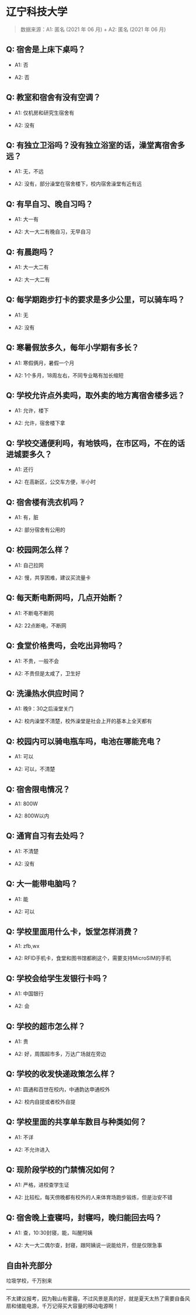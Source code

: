 # 辽宁科技大学

> 数据来源：A1: 匿名 (2021 年 06 月) + A2: 匿名 (2021 年 06 月)

## Q: 宿舍是上床下桌吗？

- A1: 否

- A2: 否

## Q: 教室和宿舍有没有空调？

- A1: 仅机房和研究生宿舍有

- A2: 没有

## Q: 有独立卫浴吗？没有独立浴室的话，澡堂离宿舍多远？

- A1: 无，不远

- A2: 没有，部分澡堂在宿舍楼下，校内宿舍澡堂有近有远

## Q: 有早自习、晚自习吗？

- A1: 大一有

- A2: 大一大二有晚自习，无早自习

## Q: 有晨跑吗？

- A1: 大一大二有

- A2: 大一大二有

## Q: 每学期跑步打卡的要求是多少公里，可以骑车吗？

- A1: 无

- A2: 没有

## Q: 寒暑假放多久，每年小学期有多长？

- A1: 寒假俩月，暑假一个月

- A2: 1个多月，18周左右，不同专业略有加长缩短

## Q: 学校允许点外卖吗，取外卖的地方离宿舍楼多远？

- A1: 允许，楼下

- A2: 允许，宿舍楼下拿

## Q: 学校交通便利吗，有地铁吗，在市区吗，不在的话进城要多久？

- A1: 还行

- A2: 在高新区，公交车方便，半小时

## Q: 宿舍楼有洗衣机吗？

- A1: 有，脏

- A2: 部分宿舍有公用的

## Q: 校园网怎么样？

- A1: 自己拉网

- A2: 慢，共享困难，建议买流量卡

## Q: 每天断电断网吗，几点开始断？

- A1: 不断电不断网

- A2: 22点断电，不断网

## Q: 食堂价格贵吗，会吃出异物吗？

- A1: 不贵，一般不会

- A2: 不贵但是太咸了，卫生好

## Q: 洗澡热水供应时间？

- A1: 晚9：30之后澡堂关门

- A2: 校内澡堂不清楚，校外澡堂是社会上开的基本上全天都有

## Q: 校园内可以骑电瓶车吗，电池在哪能充电？

- A1: 可以

- A2: 可以，不清楚

## Q: 宿舍限电情况？

- A1: 800W

- A2: 800W以内

## Q: 通宵自习有去处吗？

- A1: 不清楚

- A2: 没有

## Q: 大一能带电脑吗？

- A1: 能

- A2: 可以

## Q: 学校里面用什么卡，饭堂怎样消费？

- A1: zfb,wx

- A2: RFID手机卡，食堂和图书馆都刷这个，需要支持MicroSIM的手机

## Q: 学校会给学生发银行卡吗？

- A1: 中国银行

- A2: 会

## Q: 学校的超市怎么样？

- A1: 贵

- A2: 好，周围超市多，万达广场就在旁边

## Q: 学校的收发快递政策怎么样？

- A1: 圆通和百世在校内，中通韵达申通校外

- A2: 校内自提或者校外自提

## Q: 学校里面的共享单车数目与种类如何？

- A1: 不详

- A2: 不允许进入

## Q: 现阶段学校的门禁情况如何？

- A1: 严格，进校查学生证

- A2: 比较松，每天傍晚都有校外的人来体育场跑步锻炼，但是治安不错

## Q: 宿舍晚上查寝吗，封寝吗，晚归能回去吗？

- A1: 查，10:30封寝，能，叫醒阿姨

- A2: 大一大二偶尔查，封寝，跟阿姨说一说能给开，但是仅限急事

## 自由补充部分

垃圾学校，千万别来

***

不太建议报考，因为鞍山有雾霾，不过风景是真的好，就是夏天太热了需要自备风扇和储能电源，千万记得买大容量的移动电源啊！